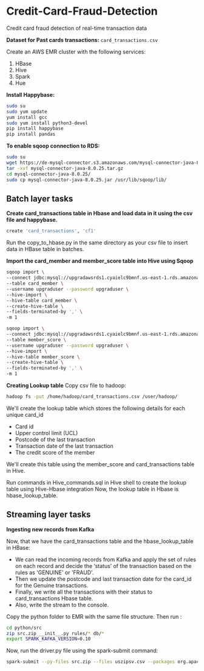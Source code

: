 # Credit-Card-Fraud-Detection

Credit card fraud detection of real-time transaction data

**Dataset for Past cards transactions:** `card_transactions.csv`

Create an AWS EMR cluster with the following services:
1. HBase
2. Hive
3. Spark
4. Hue

**Install Happybase:**
```bash
sudo su
sudo yum update
yum install gcc
sudo yum install python3-devel
pip install happybase
pip install pandas
```

**To enable sqoop connection to RDS:**
```bash
sudo su
wget https://de-mysql-connector.s3.amazonaws.com/mysql-connector-java-8.0.25.tar.gz
tar -xvf mysql-connector-java-8.0.25.tar.gz
cd mysql-connector-java-8.0.25/
sudo cp mysql-connector-java-8.0.25.jar /usr/lib/sqoop/lib/
```

## Batch layer tasks

**Create card_transactions table in Hbase and load data in it using the csv file and happybase.**
```bash
create 'card_transactions', 'cf1'
```
Run the copy_to_hbase.py in the same directory as your csv file to insert data in HBase table in batches.


**Import the card_member and member_score table into Hive using Sqoop**
```bash
sqoop import \
--connect jdbc:mysql://upgradawsrds1.cyaielc9bmnf.us-east-1.rds.amazonaws.com/cred_financials_data \
--table card_member \
--username upgraduser --password upgraduser \
--hive-import \
--hive-table card_member \
--create-hive-table \
--fields-terminated-by ',' \
-m 1
```

```bash
sqoop import \
--connect jdbc:mysql://upgradawsrds1.cyaielc9bmnf.us-east-1.rds.amazonaws.com/cred_financials_data \
--table member_score \
--username upgraduser --password upgraduser \
--hive-import \
--hive-table member_score \
--create-hive-table \
--fields-terminated-by ',' \
-m 1
```

**Creating Lookup table**
Copy csv file to hadoop:
```bash
hadoop fs -put /home/hadoop/card_transactions.csv /user/hadoop/
```
We'll create the lookup table which stores the following details for each unique card_id
- Card id 
- Upper control limit (UCL) 
- Postcode of the last transaction 
- Transaction date of the last transaction
- The credit score of the member

We'll create this table using the member_score and card_transactions table in Hive.

Run commands in Hive_commands.sql in Hive shell to create the lookup table using Hive-Hbase integration
Now, the lookup table in Hbase is hbase_lookup_table.


## Streaming layer tasks
**Ingesting new records from Kafka**

Now, that we have the card_transactions table and the hbase_lookup_table in HBase:

- We can read the incoming records from Kafka and apply the set of rules on each record
and decide the ‘status’ of the transaction based on the rules as 'GENUINE' or 'FRAUD'.
- Then we update the postcode and last transaction date for the card_id for the Genuine
transactions.
- Finally, we write all the transactions with their status to card_transactions Hbase table.
- Also, write the stream to the console.

Copy the python folder to EMR with the same file structure. Then run :
```bash
cd python/src
zip src.zip __init__.py rules/* db/*
export SPARK_KAFKA_VERSION=0.10
```

Now, run the driver.py file using the spark-submit command:
```bash
spark-submit --py-files src.zip --files uszipsv.csv --packages org.apache.spark:spark-sql-kafka-0- 10_2.11:2.4.5 driver.py
```